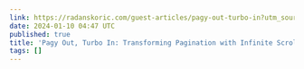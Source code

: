 ```yaml
---
link: https://radanskoric.com/guest-articles/pagy-out-turbo-in?utm_source=rubyflow&utm_medium=feed&utm_campaign=pagy-out-turbo-in
date: 2024-01-10 04:47 UTC
published: true
title: 'Pagy Out, Turbo In: Transforming Pagination with Infinite Scrolling and Turbo'
tags: []
---
```



